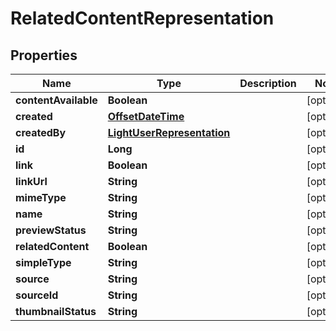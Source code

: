 
# RelatedContentRepresentation

## Properties
Name | Type | Description | Notes
------------ | ------------- | ------------- | -------------
**contentAvailable** | **Boolean** |  |  [optional]
**created** | [**OffsetDateTime**](OffsetDateTime.md) |  |  [optional]
**createdBy** | [**LightUserRepresentation**](LightUserRepresentation.md) |  |  [optional]
**id** | **Long** |  |  [optional]
**link** | **Boolean** |  |  [optional]
**linkUrl** | **String** |  |  [optional]
**mimeType** | **String** |  |  [optional]
**name** | **String** |  |  [optional]
**previewStatus** | **String** |  |  [optional]
**relatedContent** | **Boolean** |  |  [optional]
**simpleType** | **String** |  |  [optional]
**source** | **String** |  |  [optional]
**sourceId** | **String** |  |  [optional]
**thumbnailStatus** | **String** |  |  [optional]



